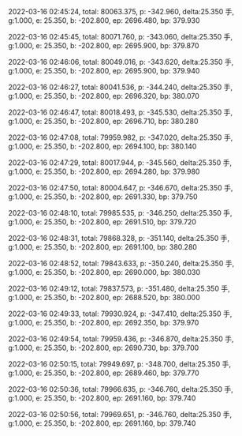 2022-03-16 02:45:24, total: 80063.375, p: -342.960, delta:25.350 手, g:1.000, e: 25.350, b: -202.800, ep: 2696.480, bp: 379.930

2022-03-16 02:45:45, total: 80071.760, p: -343.060, delta:25.350 手, g:1.000, e: 25.350, b: -202.800, ep: 2695.900, bp: 379.870

2022-03-16 02:46:06, total: 80049.016, p: -343.620, delta:25.350 手, g:1.000, e: 25.350, b: -202.800, ep: 2695.900, bp: 379.940

2022-03-16 02:46:27, total: 80041.536, p: -344.240, delta:25.350 手, g:1.000, e: 25.350, b: -202.800, ep: 2696.320, bp: 380.070

2022-03-16 02:46:47, total: 80018.493, p: -345.530, delta:25.350 手, g:1.000, e: 25.350, b: -202.800, ep: 2696.710, bp: 380.280

2022-03-16 02:47:08, total: 79959.982, p: -347.020, delta:25.350 手, g:1.000, e: 25.350, b: -202.800, ep: 2694.100, bp: 380.140

2022-03-16 02:47:29, total: 80017.944, p: -345.560, delta:25.350 手, g:1.000, e: 25.350, b: -202.800, ep: 2694.280, bp: 379.980

2022-03-16 02:47:50, total: 80004.647, p: -346.670, delta:25.350 手, g:1.000, e: 25.350, b: -202.800, ep: 2691.330, bp: 379.750

2022-03-16 02:48:10, total: 79985.535, p: -346.250, delta:25.350 手, g:1.000, e: 25.350, b: -202.800, ep: 2691.510, bp: 379.720

2022-03-16 02:48:31, total: 79868.328, p: -351.140, delta:25.350 手, g:1.000, e: 25.350, b: -202.800, ep: 2691.100, bp: 380.280

2022-03-16 02:48:52, total: 79843.633, p: -350.240, delta:25.350 手, g:1.000, e: 25.350, b: -202.800, ep: 2690.000, bp: 380.030

2022-03-16 02:49:12, total: 79837.573, p: -351.480, delta:25.350 手, g:1.000, e: 25.350, b: -202.800, ep: 2688.520, bp: 380.000

2022-03-16 02:49:33, total: 79930.924, p: -347.410, delta:25.350 手, g:1.000, e: 25.350, b: -202.800, ep: 2692.350, bp: 379.970

2022-03-16 02:49:54, total: 79959.436, p: -346.870, delta:25.350 手, g:1.000, e: 25.350, b: -202.800, ep: 2690.730, bp: 379.700

2022-03-16 02:50:15, total: 79949.697, p: -348.700, delta:25.350 手, g:1.000, e: 25.350, b: -202.800, ep: 2689.460, bp: 379.770

2022-03-16 02:50:36, total: 79966.635, p: -346.760, delta:25.350 手, g:1.000, e: 25.350, b: -202.800, ep: 2691.160, bp: 379.740

2022-03-16 02:50:56, total: 79969.651, p: -346.760, delta:25.350 手, g:1.000, e: 25.350, b: -202.800, ep: 2691.160, bp: 379.740